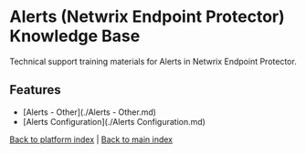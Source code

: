 # Alerts (Netwrix Endpoint Protector) Knowledge Base

Technical support training materials for Alerts in Netwrix Endpoint Protector.

## Features

- [Alerts - Other](./Alerts - Other.md)
- [Alerts Configuration](./Alerts Configuration.md)


[Back to platform index](../index.md) | [Back to main index](../../index.md)

